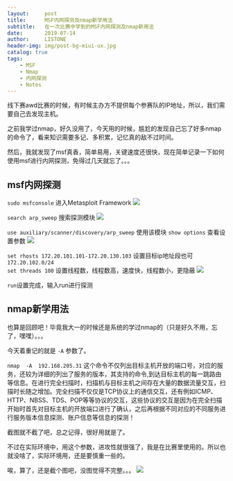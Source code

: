 ```yaml
---
layout:     post
title:      MSF内网探测及nmap新学用法
subtitle:   在一次比赛中学到的MSF内网探测及nmap新用法
date:       2019-07-14
author:     LISTONE
header-img: img/post-bg-miui-ux.jpg
catalog: true
tags:
    - MSF
    - Nmap
    - 内网探测
    - Notes
---
```


线下赛awd比赛的时候，有时候主办方不提供每个参赛队的IP地址，所以，我们需要自己去发现主机。

之前我学过nmap，好久没用了，今天用的时候，尴尬的发现自己忘了好多nmap的命令了，看来知识需要多记、多积累，记忆真的敌不过时间。

然后，我就发现了msf真香，简单易用，关键速度还很快，现在简单记录一下如何使用msf进行内网探测，免得过几天就忘了。。。

## msf内网探测
`sudo msfconsole` 进入Metasploit Framework
![](https://mmbiz.qpic.cn/mmbiz_png/HViazlPpe7dicicMNVd0Rbea3sI5NFQbicia8oOa8vaXic6ibeNX1z2Kibd9xQhLQSBclj1KED3DkEAzDH2nRL1b68emyA/640?wx_fmt=png&tp=webp&wxfrom=5&wx_lazy=1&wx_co=1)

`search arp_sweep` 搜索探测模块
![](https://mmbiz.qpic.cn/mmbiz_png/HViazlPpe7dicicMNVd0Rbea3sI5NFQbicia8GVhZqZibSibgwrtWlT5sqzDIpB9XO0t7FfBTK7HHP5cVkndNHIeLAE3A/640?wx_fmt=png&tp=webp&wxfrom=5&wx_lazy=1&wx_co=1)

`use auxiliary/scanner/discovery/arp_sweep` 使用该模块
`show options` 查看设置参数
![](https://mmbiz.qpic.cn/mmbiz_png/HViazlPpe7dicicMNVd0Rbea3sI5NFQbicia80DYKfS1Fk5xHBO6CIeazUJpID4SuRchx1gbbfLm9QCZe12yq8wBNNQ/640?wx_fmt=png&tp=webp&wxfrom=5&wx_lazy=1&wx_co=1)

`set rhosts 172.20.101.101-172.20.130.103` 设置目标ip地址段也可`172.20.102.0/24`  
`set threads 100` 设置线程数，线程数高，速度快，线程数小，更隐蔽
![](https://mmbiz.qpic.cn/mmbiz_png/HViazlPpe7dicicMNVd0Rbea3sI5NFQbicia8Q0U3NOGy0F9WOYcGpQ2erxopCc9cMb3rlICbJszib9rB68FCFrl4bFw/640?wx_fmt=png&tp=webp&wxfrom=5&wx_lazy=1&wx_co=1)

`run`设置完成，输入run进行探测

## nmap新学用法
也算是回顾吧！毕竟我大一的时候还是系统的学过nmap的（只是好久不用，忘了，嘿嘿）。。。

今天着重记的就是 `-A` 参数了。

`nmap  -A  192.168.205.31`  这个命令不仅列出目标主机开放的端口号，对应的服务，还较为详细的列出了服务的版本，其支持的命令,到达目标主机的每一跳路由等信息。在进行完全扫描时，扫描机与目标主机之间存在大量的数据流量交互，扫描时长随之增加。完全扫描不仅仅是TCP协议上的通信交互，还有例如ICMP、HTTP、NBSS、TDS、POP等等协议的交互，这些协议的交互是因为在完全扫描开始时首先对目标主机的开放端口进行了确认，之后再根据不同对应的不同服务进行服务版本信息探测、账户信息等信息的探测！

截图就不截了吧，总之记得，很好用就是了。

不过在实际环境中，用这个参数，进攻性就很强了，我是在比赛里使用的。所以也就没啥了，实际环境用，还是要慎重一些的。

唉，算了，还是截个图吧，没图觉得不完整。。。
![](https://mmbiz.qpic.cn/mmbiz_png/HViazlPpe7dicicMNVd0Rbea3sI5NFQbicia8NLXRic27HMwH9ITuOGZKAxAmDKPBZ1ds2ib0Y8VH0jLdkB1nXckiaUuSg/640?wx_fmt=png&wxfrom=5&wx_lazy=1&wx_co=1)